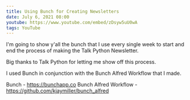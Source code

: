 ```yaml
---
title: Using Bunch for Creating Newsletters 
date: July 6, 2021 08:00
youtube: https://www.youtube.com/embed/zDsyw5uU0wA
tags: YouTube
---
```



I'm going to show y'all the bunch that I use every single week to start and end the process of making the Talk Python Newsletter.

Big thanks to Talk Python for letting me show off this process.

I used Bunch in conjunction with the Bunch Alfred Workflow that I made. 

Bunch - <https://bunchapp.co>
Bunch Alfred Workflow - <https://github.com/kjaymiller/bunch_alfred>
